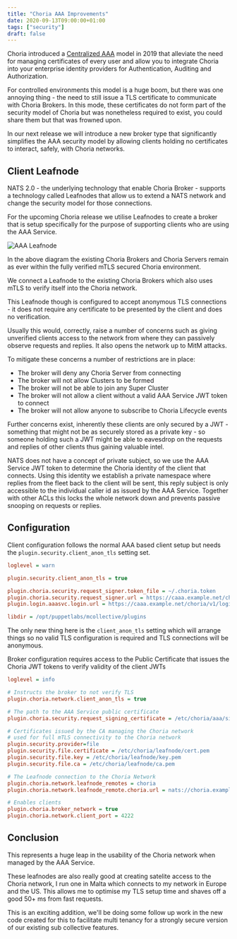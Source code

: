 ```yaml
---
title: "Choria AAA Improvements"
date: 2020-09-13T09:00:00+01:00
tags: ["security"]
draft: false
---
```


Choria introduced a [Centralized AAA](https://choria.io/blog/post/2019/01/23/central_aaa/) model in 2019
that alleviate the need for managing certificates of every user and allow you to integrate Choria into 
your enterprise identity providers for Authentication, Auditing and Authorization.

For controlled environments this model is a huge boom, but there was one annoying thing - the need to still
issue a TLS certificate to communicate with Choria Brokers. In this mode, these certificates do not form part 
of the security model of Choria but was nonetheless required to exist, you could share them but that was 
frowned upon.

In our next release we will introduce a new broker type that significantly simplifies the AAA security
model by allowing clients holding no certificates to interact, safely, with Choria networks.

<!--more-->
## Client Leafnode

NATS 2.0 - the underlying technology that enable Choria Broker - supports a technology called Leafnodes
that allow us to extend a NATS network and change the security model for those connections.

For the upcoming Choria release we utilise Leafnodes to create a broker that is setup specifically for
the purpose of supporting clients who are using the AAA Service.

![AAA Leafnode](aaa_leafnode.png)

In the above diagram the existing Choria Brokers and Choria Servers remain as ever within the fully verified
mTLS secured Choria environment.

We connect a Leafnode to the existing Choria Brokers which also uses mTLS to verify itself into the 
Choria network.

This Leafnode though is configured to accept anonymous TLS connections - it does not require any certificate
to be presented by the client and does no verification.

Usually this would, correctly, raise a number of concerns such as giving unverified clients access to the
network from where they can passively observe requests and replies. It also opens the network up to MitM
attacks.

To mitigate these concerns a number of restrictions are in place:

 * The broker will deny any Choria Server from connecting
 * The broker will not allow Clusters to be formed
 * The broker will not be able to join any Super Cluster
 * The broker will not allow a client without a valid AAA Service JWT token to connect
 * The broker will not allow anyone to subscribe to Choria Lifecycle events

Further concerns exist, inherently these clients are only secured by a JWT - something that might not be
as securely stored as a private key - so someone holding such a JWT might be able to eavesdrop on the requests
and replies of other clients thus gaining valuable intel.

NATS does not have a concept of private subject, so we use the AAA Service JWT token to determine the Choria
identity of the client that connects. Using this identity we establish a private namespace where replies from
the fleet back to the client will be sent, this reply subject is only accessible to the individual caller id
as issued by the AAA Service. Together with other ACLs this locks the whole network down and prevents passive
snooping on requests or replies.

## Configuration

Client configuration follows the normal AAA based client setup but needs the `plugin.security.client_anon_tls`
setting set.

```ini
loglevel = warn

plugin.security.client_anon_tls = true

plugin.choria.security.request_signer.token_file = ~/.choria.token
plugin.choria.security.request_signer.url = https://caaa.example.net/choria/v1/sign
plugin.login.aaasvc.login.url = https://caaa.example.net/choria/v1/login

libdir = /opt/puppetlabs/mcollective/plugins
```

The only new thing here is the `client_anon_tls` setting which will arrange things so no valid TLS configuration
is required and TLS connections will be anonymous.

Broker configuration requires access to the Public Certificate that issues the Choria JWT tokens to verify
validity of the client JWTs

```ini
loglevel = info

# Instructs the broker to not verify TLS
plugin.choria.network.client_anon_tls = true

# The path to the AAA Service public certificate
plugin.choria.security.request_signing_certificate = /etc/choria/aaa/signer-cert.pem

# Certificates issued by the CA managing the Choria network
# used for full mTLS connectivity to the Choria network
plugin.security.provider=file
plugin.security.file.certificate = /etc/choria/leafnode/cert.pem
plugin.security.file.key = /etc/choria/leafnode/key.pem
plugin.security.file.ca = /etc/choria/leafnode/ca.pem

# The Leafnode connection to the Choria Network
plugin.choria.network.leafnode_remotes = choria
plugin.choria.network.leafnode_remote.choria.url = nats://choria.example.net:7422

# Enables clients
plugin.choria.broker_network = true
plugin.choria.network.client_port = 4222
```

## Conclusion

This represents a huge leap in the usability of the Choria network when managed by the AAA Service.

These leafnodes are also really good at creating satelite access to the Choria network, I run one in 
Malta which connects to my network in Europe and the US. This allows me to optimise my TLS setup time
and shaves off a good 50+ ms from fast requests.

This is an exciting addition, we'll be doing some follow up work in the new code created for this to
facilitate multi tenancy for a strongly secure version of our existing sub collective features.
